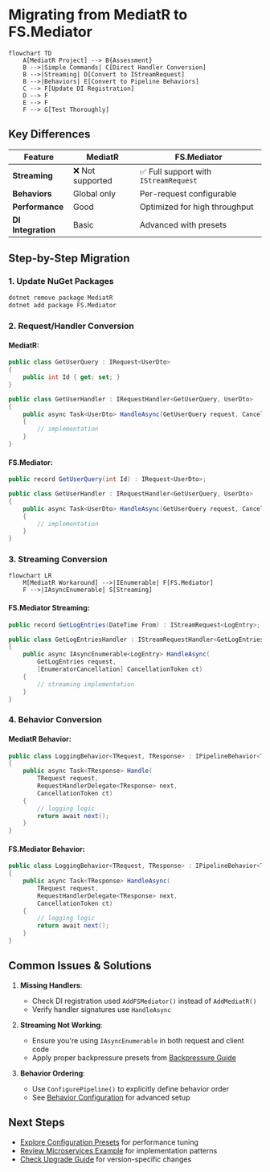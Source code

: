 # Migrating from MediatR to FS.Mediator

```mermaid
flowchart TD
    A[MediatR Project] --> B{Assessment}
    B -->|Simple Commands| C[Direct Handler Conversion]
    B -->|Streaming| D[Convert to IStreamRequest]
    B -->|Behaviors| E[Convert to Pipeline Behaviors]
    C --> F[Update DI Registration]
    D --> F
    E --> F
    F --> G[Test Thoroughly]
```

## Key Differences

| Feature          | MediatR          | FS.Mediator       |
|------------------|------------------|-------------------|
| **Streaming**    | ❌ Not supported | ✅ Full support with `IStreamRequest` |
| **Behaviors**    | Global only      | Per-request configurable |
| **Performance**  | Good             | Optimized for high throughput |
| **DI Integration** | Basic          | Advanced with presets |

## Step-by-Step Migration

### 1. Update NuGet Packages
```bash
dotnet remove package MediatR
dotnet add package FS.Mediator
```

### 2. Request/Handler Conversion

#### MediatR:
```csharp
public class GetUserQuery : IRequest<UserDto>
{
    public int Id { get; set; }
}

public class GetUserHandler : IRequestHandler<GetUserQuery, UserDto>
{
    public async Task<UserDto> HandleAsync(GetUserQuery request, CancellationToken ct)
    {
        // implementation
    }
}
```

#### FS.Mediator:
```csharp
public record GetUserQuery(int Id) : IRequest<UserDto>;

public class GetUserHandler : IRequestHandler<GetUserQuery, UserDto>
{
    public async Task<UserDto> HandleAsync(GetUserQuery request, CancellationToken ct)
    {
        // implementation
    }
}
```

### 3. Streaming Conversion

```mermaid
flowchart LR
    M[MediatR Workaround] -->|IEnumerable| F[FS.Mediator]
    F -->|IAsyncEnumerable| S[Streaming]
```

#### FS.Mediator Streaming:
```csharp
public record GetLogEntries(DateTime From) : IStreamRequest<LogEntry>;

public class GetLogEntriesHandler : IStreamRequestHandler<GetLogEntries, LogEntry>
{
    public async IAsyncEnumerable<LogEntry> HandleAsync(
        GetLogEntries request,
        [EnumeratorCancellation] CancellationToken ct)
    {
        // streaming implementation
    }
}
```

### 4. Behavior Conversion

#### MediatR Behavior:
```csharp
public class LoggingBehavior<TRequest, TResponse> : IPipelineBehavior<TRequest, TResponse>
{
    public async Task<TResponse> Handle(
        TRequest request,
        RequestHandlerDelegate<TResponse> next,
        CancellationToken ct)
    {
        // logging logic
        return await next();
    }
}
```

#### FS.Mediator Behavior:
```csharp
public class LoggingBehavior<TRequest, TResponse> : IPipelineBehavior<TRequest, TResponse>
{
    public async Task<TResponse> HandleAsync(
        TRequest request,
        RequestHandlerDelegate<TResponse> next,
        CancellationToken ct)
    {
        // logging logic
        return await next();
    }
}
```

## Common Issues & Solutions

1. **Missing Handlers**:
   - Check DI registration used `AddFSMediator()` instead of `AddMediatR()`
   - Verify handler signatures use `HandleAsync`

2. **Streaming Not Working**:
   - Ensure you're using `IAsyncEnumerable` in both request and client code
   - Apply proper backpressure presets from [Backpressure Guide](../resilience/backpressure.md)

3. **Behavior Ordering**:
   - Use `ConfigurePipeline()` to explicitly define behavior order
   - See [Behavior Configuration](../configuration/behaviors.md) for advanced setup

## Next Steps

- [Explore Configuration Presets](../configuration/presets.md) for performance tuning
- [Review Microservices Example](../examples/microservices/README.md) for implementation patterns
- [Check Upgrade Guide](./upgrading.md) for version-specific changes